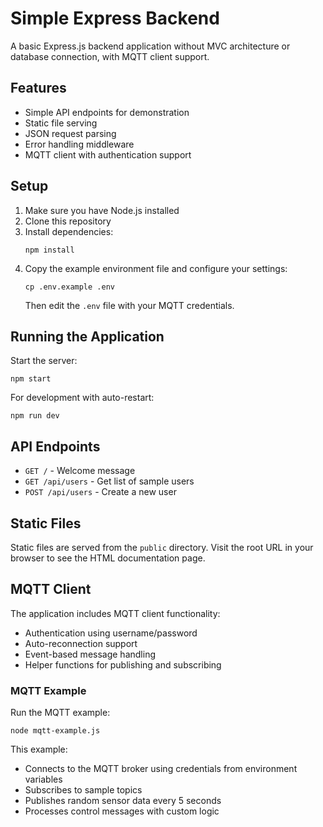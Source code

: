 # Simple Express Backend

A basic Express.js backend application without MVC architecture or database connection, with MQTT client support.

## Features

- Simple API endpoints for demonstration
- Static file serving
- JSON request parsing
- Error handling middleware
- MQTT client with authentication support

## Setup

1. Make sure you have Node.js installed
2. Clone this repository
3. Install dependencies:
   ```
   npm install
   ```
4. Copy the example environment file and configure your settings:
   ```
   cp .env.example .env
   ```
   Then edit the `.env` file with your MQTT credentials.

## Running the Application

Start the server:
```
npm start
```

For development with auto-restart:
```
npm run dev
```

## API Endpoints

- `GET /` - Welcome message
- `GET /api/users` - Get list of sample users
- `POST /api/users` - Create a new user

## Static Files

Static files are served from the `public` directory. Visit the root URL in your browser to see the HTML documentation page.

## MQTT Client

The application includes MQTT client functionality:

- Authentication using username/password
- Auto-reconnection support
- Event-based message handling
- Helper functions for publishing and subscribing

### MQTT Example

Run the MQTT example:
```
node mqtt-example.js
```

This example:
- Connects to the MQTT broker using credentials from environment variables
- Subscribes to sample topics
- Publishes random sensor data every 5 seconds
- Processes control messages with custom logic 
